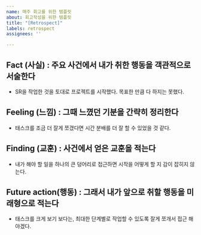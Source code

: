 ```yaml
---
name: 매주 회고를 위한 템플릿
about: 회고작성을 위한 템플릿
title: "[Retrospect]"
labels: retrospect
assignees: ''

---
```


## Fact (사실) : 주요 사건에서 내가 취한 행동을 객관적으로 서술한다
- SR을 작업한 것을 토대로 프로젝트를 시작했다. 목표한 만큼 다 하지는 못했다.
## Feeling (느낌) : 그때 느꼈던 기분을 간략히 정리한다
- 태스크를 조금 더 잘게 쪼갰다면 시간 분배를 더 잘 할 수 있었을 것 같다.
## Finding (교훈) : 사건에서 얻은 교훈을 적는다
- 내가 해야 할 일을 하나의 큰 덩어리로 접근하면 시작을 어떻게 할 지 감이 잡히지 않는다.
## Future action(행동) : 그래서 내가 앞으로 취할 행동을 미래형으로 적는다
- 태스크를 크게 보기 보다는, 최대한 단계별로 작업할 수 있도록 잘게 쪼개서 접근 해야겠다.

